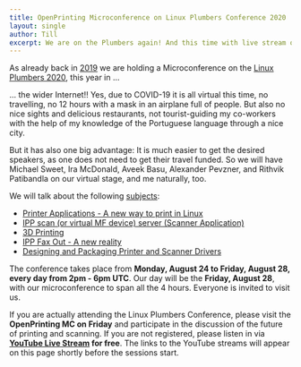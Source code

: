 ```yaml
---
title: OpenPrinting Microconference on Linux Plumbers Conference 2020
layout: single
author: Till
excerpt: We are on the Plumbers again! And this time with live stream on YouTube!
---
```

As already back in [2019](https://openprinting.github.io/OpenPrinting-Microconference-on-Linux-Plumbers-Conference-2019/) we are holding a Microconference on the [Linux Plumbers 2020](https://www.linuxplumbersconf.org/), this year in ...

... the wider Internet!! Yes, due to COVID-19 it is all virtual this time, no travelling, no 12 hours with a mask in an airplane full of people. But also no nice sights and delicious restaurants, not tourist-guiding my co-workers with the help of my knowledge of the Portuguese language through a nice city.

But it has also one big advantage: It is much easier to get the desired speakers, as one does not need to get their travel funded. So we will have Michael Sweet, Ira McDonald, Aveek Basu, Alexander Pevzner, and Rithvik Patibandla on our virtual stage, and me naturally, too.

We will talk about the following [subjects](https://openprinting.github.io/upcoming-technologies/):

- [Printer Applications - A new way to print in Linux](https://openprinting.github.io/upcoming-technologies/01-printer-application/)
- [IPP scan (or virtual MF device) server (Scanner Application)](https://openprinting.github.io/upcoming-technologies/02-ipp-scan/)
- [3D Printing](https://openprinting.github.io/upcoming-technologies/03-3d-printing/)
- [IPP Fax Out - A new reality](https://openprinting.github.io/upcoming-technologies/04-ipp-fax/)
- [Designing and Packaging Printer and Scanner Drivers](https://openprinting.github.io/upcoming-technologies/05-designing-packaging-drivers/)

The conference takes place from **Monday, August 24 to Friday, August 28, every day from 2pm - 6pm UTC**. Our day will be the **Friday, August 28**, with our microconference to span all the 4 hours. Everyone is invited to visit us.

If you are actually attending the Linux Plumbers Conference, please visit the **OpenPrinting MC on Friday** and participate in the discussion of the future of printing and scanning. If you are not registered, please listen in via **[YouTube Live Stream](https://linuxplumbersconf.org/event/7/page/100-watch-live-free) for free**. The links to the YouTube streams will appear on this page shortly before the sessions start.

